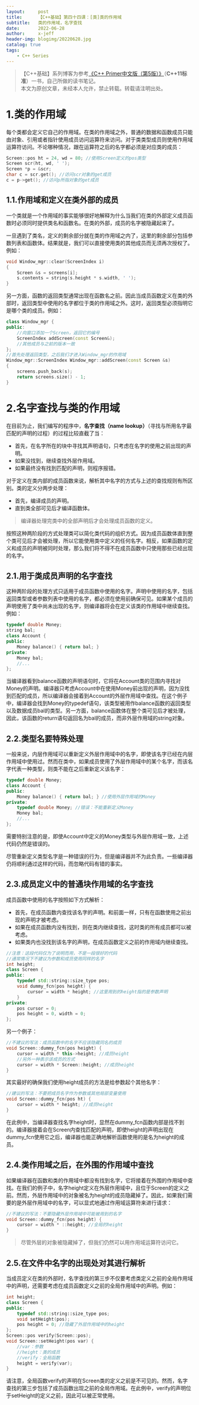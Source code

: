 ```yaml
---
layout:     post
title:      【C++基础】第四十四课：[类]类的作用域
subtitle:   类的作用域，名字查找
date:       2022-06-28
author:     x-jeff
header-img: blogimg/20220628.jpg
catalog: true
tags:
    - C++ Series
---
```

>【C++基础】系列博客为参考[《C++ Primer中文版（第5版）》](https://www.phei.com.cn/module/goods/wssd_content.jsp?bookid=37655)（**C++11标准**）一书，自己所做的读书笔记。  
>本文为原创文章，未经本人允许，禁止转载。转载请注明出处。

# 1.类的作用域

每个类都会定义它自己的作用域。在类的作用域之外，普通的数据和函数成员只能由对象、引用或者指针使用成员访问运算符来访问。对于类类型成员则使用作用域运算符访问。不论哪种情况，跟在运算符之后的名字都必须是对应类的成员：

```c++
Screen::pos ht = 24, wd = 80; //使用Screen定义的pos类型
Screen scr(ht, wd, ' ');
Screen *p = &scr;
char c = scr.get(); //访问scr对象的get成员
c = p->get(); //访问p所指对象的get成员
```

## 1.1.作用域和定义在类外部的成员

一个类就是一个作用域的事实能够很好地解释为什么当我们在类的外部定义成员函数时必须同时提供类名和函数名。在类的外部，成员的名字被隐藏起来了。

一旦遇到了类名，定义的剩余部分就在类的作用域之内了，这里的剩余部分包括参数列表和函数体。结果就是，我们可以直接使用类的其他成员而无须再次授权了。例如：

```c++
void Window_mgr::clear(ScreenIndex i)
{
	Screen &s = screens[i];
	s.contents = string(s.height * s.width, ' ');
}
```

另一方面，函数的返回类型通常出现在函数名之前。因此当成员函数定义在类的外部时，返回类型中使用的名字都位于类的作用域之外。这时，返回类型必须指明它是哪个类的成员。例如：

```c++
class Window_mgr {
public:
	//向窗口添加一个Screen，返回它的编号
	ScreenIndex addScreen(const Screen&);
	//其他成员与之前的版本一致
};
//首先处理返回类型，之后我们才进入Window_mgr的作用域
Window_mgr::ScreenIndex Window_mgr::addScreen(const Screen &s)
{
	screens.push_back(s);
	return screens.size() - 1;
}
```

# 2.名字查找与类的作用域

在目前为止，我们编写的程序中，**名字查找（name lookup）**（寻找与所用名字最匹配的声明的过程）的过程比较直截了当：

* 首先，在名字所在的块中寻找其声明语句，只考虑在名字的使用之前出现的声明。
* 如果没找到，继续查找外层作用域。
* 如果最终没有找到匹配的声明，则程序报错。

对于定义在类内部的成员函数来说，解析其中名字的方式与上述的查找规则有所区别。类的定义分两步处理：

* 首先，编译成员的声明。
* 直到类全部可见后才编译函数体。

>编译器处理完类中的全部声明后才会处理成员函数的定义。

按照这种两阶段的方式处理类可以简化类代码的组织方式。因为成员函数体直到整个类可见后才会被处理，所以它能使用类中定义的任何名字。相反，如果函数的定义和成员的声明被同时处理，那么我们将不得不在成员函数中只使用那些已经出现的名字。

## 2.1.用于类成员声明的名字查找

这种两阶段的处理方式只适用于成员函数中使用的名字。声明中使用的名字，包括返回类型或者参数列表中使用的名字，都必须在使用前确保可见。如果某个成员的声明使用了类中尚未出现的名字，则编译器将会在定义该类的作用域中继续查找。例如：

```c++
typedef double Money;
string bal;
class Account {
public:
	Money balance() { return bal; }
private:
	Money bal;
	//...
};
```

当编译器看到balance函数的声明语句时，它将在Account类的范围内寻找对Money的声明。编译器只考虑Account中在使用Money前出现的声明，因为没找到匹配的成员，所以编译器会接着到Account的外层作用域中查找。在这个例子中，编译器会找到Money的typedef语句，该类型被用作balance函数的返回类型以及数据成员bal的类型。另一方面，balance函数体在整个类可见后才被处理，因此，该函数的return语句返回名为bal的成员，而非外层作用域的string对象。

## 2.2.类型名要特殊处理

一般来说，内层作用域可以重新定义外层作用域中的名字，即使该名字已经在内层作用域中使用过。然而在类中，如果成员使用了外层作用域中的某个名字，而该名字代表一种类型，则类不能在之后重新定义该名字：

```c++
typedef double Money;
class Account {
public:
	Money balance() { return bal; } //使用外层作用域的Money
private:
	typedef double Money; //错误：不能重新定义Money
	Money bal;
	//...
};
```

需要特别注意的是，即使Account中定义的Money类型与外层作用域一致，上述代码仍然是错误的。

尽管重新定义类型名字是一种错误的行为，但是编译器并不为此负责。一些编译器仍将顺利通过这样的代码，而忽略代码有错的事实。

## 2.3.成员定义中的普通块作用域的名字查找

成员函数中使用的名字按照如下方式解析：

* 首先，在成员函数内查找该名字的声明。和前面一样，只有在函数使用之前出现的声明才被考虑。
* 如果在成员函数内没有找到，则在类内继续查找，这时类的所有成员都可以被考虑。
* 如果类内也没找到该名字的声明，在成员函数定义之前的作用域内继续查找。

```c++
//注意：这段代码仅为了说明而用，不是一段很好的代码
//通常情况下不建议为参数和成员使用同样的名字
int height;
class Screen {
public:
	typedef std::string::size_type pos;
	void dummy_fcn(pos height) {
		cursor = width * height; //这里用到的height指的是参数声明
	}
private:
	pos cursor = 0;
	pos height = 0, width = 0;
};
```

另一个例子：

```c++
//不建议的写法：成员函数中的名字不应该隐藏同名的成员
void Screen::dummy_fcn(pos height) {
	cursor = width * this->height; //成员height
	//另外一种表示该成员的方式
	cursor = width * Screen::height; //成员height
}
```

其实最好的确保我们使用height成员的方法是给参数起个其他名字：

```c++
//建议的写法：不要把成员名字作为参数或其他局部变量使用
void Screen::dummy_fcn(pos ht) {
	cursor = width * height; //成员height
}
```

在此例中，当编译器查找名字height时，显然在dummy\_fcn函数内部是找不到的。编译器接着会在Screen内查找匹配的声明，即使height的声明出现在dummy\_fcn使用它之后，编译器也能正确地解析函数使用的是名为height的成员。

## 2.4.类作用域之后，在外围的作用域中查找

如果编译器在函数和类的作用域中都没有找到名字，它将接着在外围的作用域中查找。在我们的例子中，名字height定义在外层作用域中，且位于Screen的定义之前。然而，外层作用域中的对象被名为height的成员隐藏掉了。因此，如果我们需要的是外层作用域中的名字，可以显式地通过作用域运算符来进行请求：

```c++
//不建议的写法：不要隐藏外层作用域中可能被用到的名字
void Screen::dummy_fcn(pos height) {
	cursor = width * ::height; //全局的height
}
```

>尽管外层的对象被隐藏掉了，但我们仍然可以用作用域运算符访问它。

## 2.5.在文件中名字的出现处对其进行解析

当成员定义在类的外部时，名字查找的第三步不仅要考虑类定义之前的全局作用域中的声明，还需要考虑在成员函数定义之前的全局作用域中的声明。例如：

```c++
int height;
class Screen {
public:
	typedef std::string::size_type pos;
	void setHeight(pos);
	pos height = 0; //隐藏了外层作用域中的height
};
Screen::pos verify(Screen::pos);
void Screen::setHeight(pos var) {
	//var：参数
	//height：类的成员
	//verify：全局函数
	height = verify(var);
}
```

请注意，全局函数verify的声明在Screen类的定义之前是不可见的。然而，名字查找的第三步包括了成员函数出现之前的全局作用域。在此例中，verify的声明位于setHeight的定义之前，因此可以被正常使用。